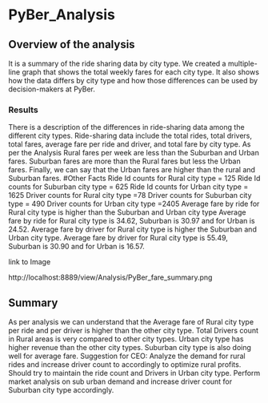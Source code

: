 # PyBer_Analysis


## Overview of the analysis

It is a summary of the ride sharing data by city type. We created a multiple-line graph that shows the total weekly fares for each city type. It also shows how the data differs by city type and how those differences can be used by decision-makers at PyBer.


### Results

There is a description of the differences in ride-sharing data among the different city types. Ride-sharing data include the total rides, total drivers, total fares, average fare per ride and driver, and total fare by city type.
As per the Analysis Rural fares per week are less than the Suburban and Urban fares.
Suburban fares are more than the Rural fares but less the Urban fares.
Finally, we can say that the Urban fares are higher than the rural and Suburban fares.
#Other Facts
Ride Id counts for Rural city type = 125
Ride Id counts for Suburban city type = 625
Ride Id counts for Urban city type = 1625
Driver counts for Rural city type =78
Driver counts for Suburban city type = 490
Driver counts for Urban city type =2405
Average fare by ride for Rural city type is higher than the Suburban and Urban city type
Average fare by ride for Rural city type is 34.62, Suburban is 30.97 and for Urban is 24.52.
Average fare by driver for Rural city type is higher the Suburban and Urban city type.
Average fare by driver for Rural city type is 55.49, Suburban is 30.90 and for Urban is 16.57.

link to Image

http://localhost:8889/view/Analysis/PyBer_fare_summary.png



## Summary

As per analysis we can understand that the Average fare of Rural city type per ride and per driver is higher than the other city type. Total Drivers count in Rural areas is very compared to other city types. Urban city type has higher revenue than the other city types. Suburban city type is also doing well for average fare.
Suggestion for CEO: 
Analyze the demand for rural rides and increase driver count to accordingly to optimize rural profits.
Should try to maintain the ride count and Drivers in Urban city type.
Perform market analysis on sub urban demand and increase driver count for Suburban city type accordingly.
